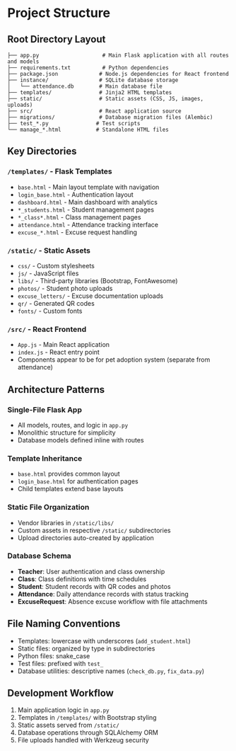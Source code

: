 # Project Structure

## Root Directory Layout

```
├── app.py                    # Main Flask application with all routes and models
├── requirements.txt          # Python dependencies
├── package.json             # Node.js dependencies for React frontend
├── instance/                # SQLite database storage
│   └── attendance.db        # Main database file
├── templates/               # Jinja2 HTML templates
├── static/                  # Static assets (CSS, JS, images, uploads)
├── src/                     # React application source
├── migrations/              # Database migration files (Alembic)
├── test_*.py               # Test scripts
└── manage_*.html           # Standalone HTML files
```

## Key Directories

### `/templates/` - Flask Templates

- `base.html` - Main layout template with navigation
- `login_base.html` - Authentication layout
- `dashboard.html` - Main dashboard with analytics
- `*_students.html` - Student management pages
- `*_class*.html` - Class management pages
- `attendance.html` - Attendance tracking interface
- `excuse_*.html` - Excuse request handling

### `/static/` - Static Assets

- `css/` - Custom stylesheets
- `js/` - JavaScript files
- `libs/` - Third-party libraries (Bootstrap, FontAwesome)
- `photos/` - Student photo uploads
- `excuse_letters/` - Excuse documentation uploads
- `qr/` - Generated QR codes
- `fonts/` - Custom fonts

### `/src/` - React Frontend

- `App.js` - Main React application
- `index.js` - React entry point
- Components appear to be for pet adoption system (separate from attendance)

## Architecture Patterns

### Single-File Flask App

- All models, routes, and logic in `app.py`
- Monolithic structure for simplicity
- Database models defined inline with routes

### Template Inheritance

- `base.html` provides common layout
- `login_base.html` for authentication pages
- Child templates extend base layouts

### Static File Organization

- Vendor libraries in `/static/libs/`
- Custom assets in respective `/static/` subdirectories
- Upload directories auto-created by application

### Database Schema

- **Teacher**: User authentication and class ownership
- **Class**: Class definitions with time schedules
- **Student**: Student records with QR codes and photos
- **Attendance**: Daily attendance records with status tracking
- **ExcuseRequest**: Absence excuse workflow with file attachments

## File Naming Conventions

- Templates: lowercase with underscores (`add_student.html`)
- Static files: organized by type in subdirectories
- Python files: snake_case
- Test files: prefixed with `test_`
- Database utilities: descriptive names (`check_db.py`, `fix_data.py`)

## Development Workflow

1. Main application logic in `app.py`
2. Templates in `/templates/` with Bootstrap styling
3. Static assets served from `/static/`
4. Database operations through SQLAlchemy ORM
5. File uploads handled with Werkzeug security
